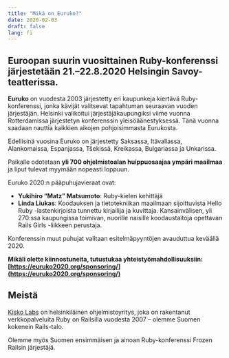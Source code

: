 ```yaml
---
title: "Mikä on Euruko?"
date: 2020-02-03
draft: false
lang: fi
---
```


## Euroopan suurin vuosittainen Ruby-konferenssi järjestetään 21.–22.8.2020 Helsingin Savoy-teatterissa.

**Euruko** on vuodesta 2003 järjestetty eri kaupunkeja kiertävä Ruby-konferenssi, jonka kävijät valitsevat tapahtuman seuraavan vuoden järjestäjän. Helsinki valikoitui järjestäjäkaupungiksi viime vuonna Rotterdamissa järjestetyn konferenssin yleisöäänestyksessä. Tänä vuonna saadaan nauttia kaikkien aikojen pohjoisimmasta Eurukosta.

Edellisinä vuosina Euruko on järjestetty Saksassa, Itävallassa, Alankomaissa, Espanjassa, Tšekissä, Kreikassa, Bulgariassa ja Unkarissa.

Paikalle odotetaan **yli 700 ohjelmistoalan huippuosaajaa ympäri maailmaa** ja liput tulevat myymään nopeasti loppuun.

Euruko 2020:n pääpuhujavieraat ovat:

- **Yukihiro “Matz” Matsumoto**: Ruby-kielen kehittäjä
- **Linda Liukas**: Koodauksen ja tietotekniikan maailmaan sijoittuvista Hello Ruby -lastenkirjoista tunnettu kirjailija ja kuvittaja. Kansainvälisen, yli 270:ssa kaupungissa toimivan, nuorille naisille koodaustaitoja opettavan Rails Girls -liikkeen perustaja.

Konferenssin muut puhujat valitaan esitelmäpyyntöjen avauduttua keväällä 2020.

**Mikäli olette kiinnostuneita, tutustukaa yhteistyömahdollisuuksiin: [https://euruko2020.org/sponsoring/](https://euruko2020.org/sponsoring/)**

## Meistä

[Kisko Labs](https://kiskolabs.com/) on helsinkiläinen ohjelmistoyritys, joka on rakentanut verkkopalveluita Ruby on Railsilla vuodesta 2007 – olemme Suomen kokenein Rails-talo.

Olemme myös Suomen ensimmäisen ja ainoan Ruby-konferenssi Frozen Railsin järjestäjä.
